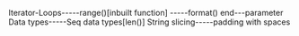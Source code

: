 Iterator-Loops-----range()[inbuilt function]
              -----format()
end---parameter
Data types-----Seq data types[len()]
String slicing-----padding with spaces
